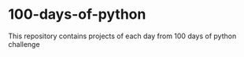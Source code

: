 # 100-days-of-python
This repository contains projects of each day from 100 days of python challenge
